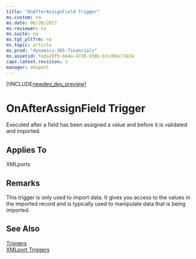 ```yaml
---
title: "OnAfterAssignField Trigger"
ms.custom: na
ms.date: 06/20/2017
ms.reviewer: na
ms.suite: na
ms.tgt_pltfrm: na
ms.topic: article
ms.prod: "dynamics-365-financials"
ms.assetid: feda29f9-b64a-4720-930b-b7cd96c73434
caps.latest.revision: 3
manager: edupont
---
```


[!INCLUDE[newdev_dev_preview](../includes/newdev_dev_preview.md)]

# OnAfterAssignField Trigger
Executed after a field has been assigned a value and before it is validated and imported.  

## Applies To  
 XMLports  

## Remarks  
 This trigger is only used to import data. It gives you access to the values in the imported record and is typically used to manipulate data that is being imported.  

## See Also  
 [Triggers](devenv-triggers.md)  
 [XMLport Triggers](devenv-xmlport-triggers.md)  